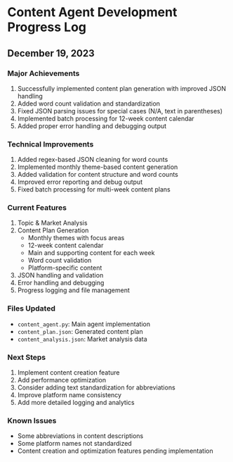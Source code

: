 # Content Agent Development Progress Log

## December 19, 2023

### Major Achievements
1. Successfully implemented content plan generation with improved JSON handling
2. Added word count validation and standardization
3. Fixed JSON parsing issues for special cases (N/A, text in parentheses)
4. Implemented batch processing for 12-week content calendar
5. Added proper error handling and debugging output

### Technical Improvements
1. Added regex-based JSON cleaning for word counts
2. Implemented monthly theme-based content generation
3. Added validation for content structure and word counts
4. Improved error reporting and debug output
5. Fixed batch processing for multi-week content plans

### Current Features
1. Topic & Market Analysis
2. Content Plan Generation
   - Monthly themes with focus areas
   - 12-week content calendar
   - Main and supporting content for each week
   - Word count validation
   - Platform-specific content
3. JSON handling and validation
4. Error handling and debugging
5. Progress logging and file management

### Files Updated
- `content_agent.py`: Main agent implementation
- `content_plan.json`: Generated content plan
- `content_analysis.json`: Market analysis data

### Next Steps
1. Implement content creation feature
2. Add performance optimization
3. Consider adding text standardization for abbreviations
4. Improve platform name consistency
5. Add more detailed logging and analytics

### Known Issues
- Some abbreviations in content descriptions
- Some platform names not standardized
- Content creation and optimization features pending implementation 